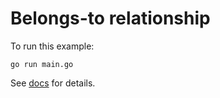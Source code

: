 # Belongs-to relationship

To run this example:

```shell
go run main.go
```

See [docs](https://bun.uptrace.dev/guide/relations.html#belongs-to-relation) for details.

